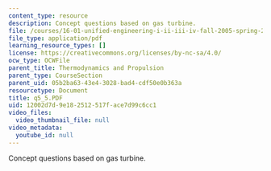 ```yaml
---
content_type: resource
description: Concept questions based on gas turbine.
file: /courses/16-01-unified-engineering-i-ii-iii-iv-fall-2005-spring-2006/12002d7d9e182512517face7d99c6cc1_q5_5.PDF
file_type: application/pdf
learning_resource_types: []
license: https://creativecommons.org/licenses/by-nc-sa/4.0/
ocw_type: OCWFile
parent_title: Thermodynamics and Propulsion
parent_type: CourseSection
parent_uid: 05b2ba63-43e4-3028-bad4-cdf50e0b363a
resourcetype: Document
title: q5_5.PDF
uid: 12002d7d-9e18-2512-517f-ace7d99c6cc1
video_files:
  video_thumbnail_file: null
video_metadata:
  youtube_id: null
---
```

Concept questions based on gas turbine.